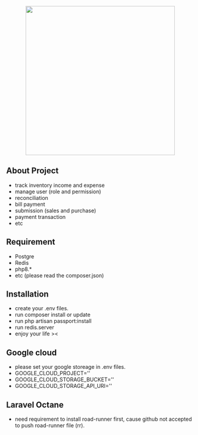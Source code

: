 <p align="center"><a href="https://laravel.com" target="_blank"><img src="https://raw.githubusercontent.com/laravel/art/master/logo-lockup/5%20SVG/2%20CMYK/1%20Full%20Color/laravel-logolockup-cmyk-red.svg" width="400"></a></p>

## About Project
- track inventory income and expense
- manage user (role and permission)
- reconciliation
- bill payment
- submission (sales and purchase)
- payment transaction
- etc

## Requirement
- Postgre
- Redis
- php8.*
- etc (please read the composer.json)

## Installation

- create your .env files.
- run composer install or update
- run php artisan passport:install
- run redis.server
- enjoy your life ><

## Google cloud

- please set your google storeage in .env files.
- GOOGLE_CLOUD_PROJECT=''
- GOOGLE_CLOUD_STORAGE_BUCKET=''
- GOOGLE_CLOUD_STORAGE_API_URI=''

## Laravel Octane

- need requirement to install road-runner first, cause github not accepted to push road-runner file (rr).

